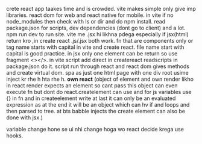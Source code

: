 crete react app taakes time and is crowded.
 vite makes simple only give imp libraries.
 react dom for web and react native for mobile.
 in vite if no node_modules then check with ls or dir and do npm install.
 read package.json for scripts, dev dependencies (dont go to client) and a lot.
 npm run dev to run site.
 vite me .jsx hi likhna pdega especially if jsx(html) return kro ,in create react .js/.jsx both work.
  fn that are components only or tag name starts with capital in vite and create react.
  file name start with capital is good practice.
  in jsx only one element can be return so use fragment <></>.
  in vite script add direct in createreact readscripts in package.json do it.
script run through react and react dom gives methods and create virtual dom.
spa as just one html page with one div root usime inject kr rhe h hta rhe h.
  **own react** (object of element and own render likho in react render expects an element so cant pass this object can even execute fn but dont do react.createlement can use and for js variables use {} in fn and in createelement write at last it can only be an evaluated expression as at the end it will be an object which can hv if and loops and then parsed to tree.  at bts babble injects the create element can also be done with jsx.)

  variable change hone se ui nhi change hoga wo react decide krega use hooks.